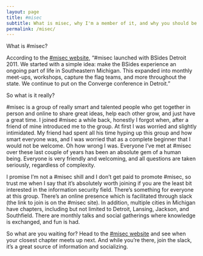 ```yaml
---
layout: page
title: #misec
subtitle: What is misec, why I'm a member of it, and why you should be too!
permalink: /misec/
---
```

What is #misec?

According to the [#misec website], “#misec launched with BSides Detroit 2011. We started with a simple idea: make the BSides experience an ongoing part of life in Southeastern Michigan. This expanded into monthly meet-ups, workshops, capture the flag teams, and more throughout the state. We continue to put on the Converge conference in Detroit.”

So what is it really? 

#misec is a group of really smart and talented people who get together in person and online to share great ideas, help each other grow, and just have a great time. I joined #misec a while back, honestly I forgot when, after a friend of mine introduced me to the group. At first I was worried and slightly intimidated. My friend had spent all his time hyping up this group and how smart everyone was, and I was worried that as a complete beginner that I would not be welcome. Oh how wrong I was. Everyone I’ve met at #misec over these last couple of years has been an absolute gem of a human being. Everyone is very friendly and welcoming, and all questions are taken seriously, regardless of complexity. 

I promise I’m not a #misec shill and I don’t get paid to promote #misec, so trust me when I say that it’s absolutely worth joining if you are the least bit interested in the information security field. There’s something for everyone at this group. There’s an online presence which is facilitated through slack (the link to join is on the #misec site). In addition, multiple cities in Michigan have chapters, including but not limited to Detroit, Lansing, Jackson, and Southfield. There are monthly talks and social gatherings where knowledge is exchanged, and fun is had. 

So what are you waiting for? Head to the [#misec website] and see when your closest chapter meets up next. And while you’re there, join the slack, it’s a great source of information and socializing. 

[#misec website]:	https://www.misec.us/